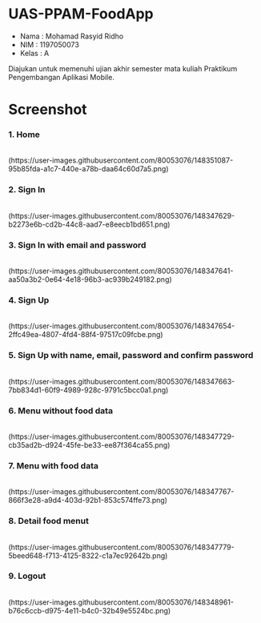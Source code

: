 # UAS-PPAM-FoodApp 

- Nama : Mohamad Rasyid Ridho
- NIM : 1197050073
- Kelas : A

Diajukan untuk memenuhi ujian akhir semester mata kuliah Praktikum Pengembangan Aplikasi Mobile.

# Screenshot

<h3>1. Home </h3> <br>
(https://user-images.githubusercontent.com/80053076/148351087-95b85fda-a1c7-440e-a78b-daa64c60d7a5.png)

<h3>2. Sign In</h3><br>
(https://user-images.githubusercontent.com/80053076/148347629-b2273e6b-cd2b-44c8-aad7-e8eecb1bd651.png)

<h3>3. Sign In with email and password</h3><br>
(https://user-images.githubusercontent.com/80053076/148347641-aa50a3b2-0e64-4e18-96b3-ac939b249182.png)

<h3>4. Sign Up</h3><br>
(https://user-images.githubusercontent.com/80053076/148347654-2ffc49ea-4807-4fd4-88f4-97517c09fcbe.png)

<h3>5. Sign Up with name, email, password and confirm password</h3><br>
(https://user-images.githubusercontent.com/80053076/148347663-7bb834d1-60f9-4989-928c-9791c5bcc0a1.png)

<h3>6. Menu without food data</h3><br>
(https://user-images.githubusercontent.com/80053076/148347729-cb35ad2b-d924-45fe-be33-ee87f364ca55.png)

<h3>7. Menu with food data</h3><br>
(https://user-images.githubusercontent.com/80053076/148347767-866f3e28-a9d4-403d-92b1-853c574ffe73.png)

<h3>8. Detail food menut</h3><br>
(https://user-images.githubusercontent.com/80053076/148347779-5beed648-f713-4125-8322-c1a7ec92642b.png)

<h3>9. Logout</h3><br>
(https://user-images.githubusercontent.com/80053076/148348961-b76c6ccb-d975-4e11-b4c0-32b49e5524bc.png)

